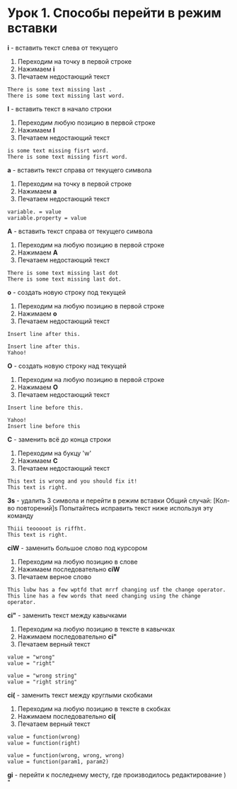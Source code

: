 Урок 1. Способы перейти в режим вставки
=============

**i** - вставить текст слева от текущего
  1. Переходим на точку в первой строке
  2. Нажимаем **i**
  3. Печатаем недостающий текст

```
There is some text missing last .
There is some text missing last word.
```

**I** - вставить текст в начало строки
  1. Переходим любую позицию в первой строке
  2. Нажимаем **I**
  3. Печатаем недостающий текст

```
is some text missing fisrt word.
There is some text missing fisrt word.
```

**a** - вставить текст справа от текущего символа
  1. Переходим на точку в первой строке
  2. Нажимаем **a**
  3. Печатаем недостающий текст

```
variable. = value
variable.property = value
```

**A** - вставить текст справа от текущего символа
  1. Переходим на любую позицию в первой строке
  2. Нажимаем **A**
  3. Печатаем недостающий текст

```
There is some text missing last dot
There is some text missing last dot.
```

**o** - создать новую строку под текущей
  1. Переходим на любую позицию в первой строке
  2. Нажимаем **o**
  3. Печатаем недостающий текст

```
Insert line after this.

Insert line after this.
Yahoo!
```

**O** - создать новую строку над текущей
  1. Переходим на любую позицию в первой строке
  2. Нажимаем **O**
  3. Печатаем недостающий текст

```
Insert line before this.

Yahoo!
Insert line before this
```

**C** - заменить всё до конца строки
  1. Переходим на букцу 'w'
  2. Нажимаем **C**
  3. Печатаем недостающий текст

```
This text is wrong and you should fix it!
This text is right.
```

**3s** - удалить 3 символа и перейти в режим вставки
Oбщий случай: [Кол-во повторений]s
Попытайтесь исправить текст ниже используя эту команду

```
Thiii teooooot is riffht.
This text is right.
```

**ciW** - заменить большое слово под курсором
  1. Переходим на любую позицию в слове
  2. Нажимаем последовательно **ciW**
  3. Печатаем верное слово

```
This lubw has a few wptfd that mrrf changing usf the change operator.
This line has a few words that need changing using the change operator.
```

**ci"** - заменить текст между кавычками
  1. Переходим на любую позицию в тексте в кавычках
  2. Нажимаем последовательно **ci"**
  3. Печатаем верный текст

```
value = "wrong"
value = "right"

value = "wrong string"
value = "right string"
```

**ci(** - заменить текст между круглыми скобками
  1. Переходим на любую позицию в тексте в скобках
  2. Нажимаем последовательно **ci(**
  3. Печатаем верный текст

```
value = function(wrong)
value = function(right)

value = function(wrong, wrong, wrong)
value = function(param1, param2)
```

**gi** - перейти к последнему месту, где производилось редактирование ) "
